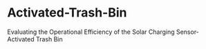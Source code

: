 # Activated-Trash-Bin
Evaluating the Operational Efficiency of the Solar Charging Sensor- Activated Trash Bin
